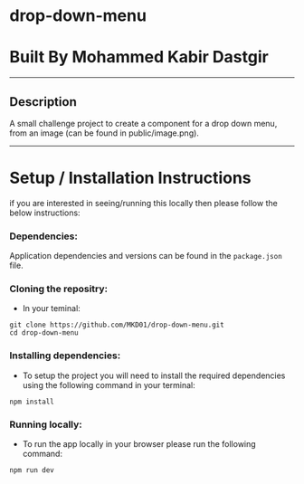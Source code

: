 # **drop-down-menu**

# **Built By Mohammed Kabir Dastgir**

---

## **Description**

A small challenge project to create a component for a drop down menu, from an image (can be found in public/image.png).

---

# **Setup / Installation Instructions**
if you are interested in seeing/running this locally then please follow the below instructions:

### **Dependencies:**

Application dependencies and versions can be found in the `package.json` file.

### **Cloning the repositry:**

- In your teminal:

```
git clone https://github.com/MKD01/drop-down-menu.git
cd drop-down-menu
```

### **Installing dependencies:**

- To setup the project you will need to install the required dependencies using the following command in your terminal:

```
npm install
```

### **Running locally:**

- To run the app locally in your browser please run the following command:

```
npm run dev
```
